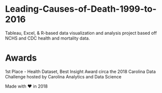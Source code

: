 # Leading-Causes-of-Death-1999-to-2016
Tableau, Excel, & R-based data visualization and analysis project based off NCHS and CDC health and mortality data.

# Awards
1st Place - Health Dataset, Best Insight Award circa the 2018 Carolina Data Challenge hosted by Carolina Analytics and Data Science

Made with ♥ in 2018

